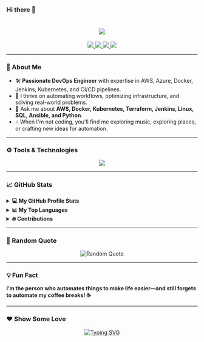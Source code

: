 ### Hi there 👋

<h1 align="center">
    <img src="https://readme-typing-svg.herokuapp.com/?font=Righteous&size=35&center=true&vCenter=true&width=500&height=70&duration=4000&lines=नमस्ते+(Namaste)+🙏🏻;+I'm+Mayur😎!!!;" />
</h1>

<div align="center">
  <a href="mailto:panchalemayur@gmail.com">
    <img src="https://img.shields.io/badge/Email-panchalemayur@gmail.com-red?style=for-the-badge&logo=gmail&logoColor=white" />
  </a>
  <a href="https://www.linkedin.com/in/mayur-panchale-68194526a/" target="_blank">
    <img src="https://img.shields.io/badge/LinkedIn-Mayur_Panchale-blue?style=for-the-badge&logo=linkedin&logoColor=white" />
  </a>
  <a href="https://hashnode.com/@MayurSenpai" target="_blank">
    <img src="https://img.shields.io/badge/Hashnode-MayurSenpai-2962FF?style=for-the-badge&logo=hashnode&logoColor=white" />
  </a>
  <a href="https://buymeacoffee.com/panchalemak" target="_blank">
    <img src="https://img.shields.io/badge/Buy%20Me%20a%20Coffee-FFDD00?style=for-the-badge&logo=buymeacoffee&logoColor=black" />
  </a>
</div>

---

### 🚀 About Me
- 🛠 **Passionate DevOps Engineer** with expertise in AWS, Azure, Docker, Jenkins, Kubernetes, and CI/CD pipelines.
- 🌟 I thrive on automating workflows, optimizing infrastructure, and solving real-world problems.
- 💬 Ask me about **AWS, Docker, Kubernetes, Terraform, Jenkins, Linux, SQL, Ansible, and Python**.
- 🎶 When I'm not coding, you'll find me exploring music, exploring places, or crafting new ideas for automation.

---

### ⚙️ Tools & Technologies
<div align="center">
    <img src="https://skillicons.dev/icons?i=aws,azure,gcp,docker,kubernetes,git,github,gitlab,ansible,terraform,jenkins,linux,nginx,bash,powershell,python,postgresql,mysql,redis,vscode,visualstudio,prometheus,grafana,helm,sonarqube,trivy,azuredevops" />
</div>

---

### 📈 GitHub Stats
<details>
  <summary><b>💻 My GitHub Profile Stats</b></summary>
  <p align="center"><img src="http://github-profile-summary-cards.vercel.app/api/cards/stats?username=MayurPanchale&theme=2077" alt="GitHub Stats" /></p>
</details>

<details>
  <summary><b>📊 My Top Languages</b></summary>
  <p align="center"><img src="http://github-profile-summary-cards.vercel.app/api/cards/repos-per-language?username=MayurPanchale&theme=2077" alt="Top Languages" /></p>
</details>

<details>
  <summary><b>🔥 Contributions</b></summary>
  <p align="center"><img src="http://github-profile-summary-cards.vercel.app/api/cards/profile-details?username=MayurPanchale&theme=2077" alt="Contributions" /></p>
</details>

---

### 📝 Random Quote
<div align="center">
  <img src="https://quotes-github-readme.vercel.app/api?type=horizontal&theme=radical" alt="Random Quote" />
</div>

---

### 💡 Fun Fact
**I’m the person who automates things to make life easier—and still forgets to automate my coffee breaks! ☕**

---

### ❤️ Show Some Love
<p align="center">
  <a href="https://github.com/MayurPanchale?tab=repositories" target="_blank">
    <img src="https://readme-typing-svg.demolab.com?font=monoscope&weight=500&size=30&duration=3000&pause=800&color=60F74D&background=5A56FF00&center=true&vCenter=true&width=435&lines=Thanks%2C+You're+Awesome+😍" alt="Typing SVG" />
  </a>
</p>
